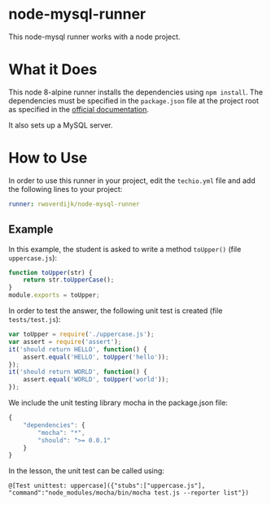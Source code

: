 # node-mysql-runner

This node-mysql runner works with a node project. 

# What it Does

This node 8-alpine runner installs the dependencies using `npm install`. 
The dependencies must be specified in the `package.json` file at the project root as specified in the [official documentation](https://docs.npmjs.com/getting-started/using-a-package.json).

It also sets up a MySQL server.

# How to Use

In order to use this runner in your project, edit the `techio.yml` file and add the following lines to your project:

```yaml
runner: rwoverdijk/node-mysql-runner
```

## Example

In this example, the student is asked to write a method `toUpper()` (file `uppercase.js`):

```javascript
function toUpper(str) {
	return str.toUpperCase();
}
module.exports = toUpper;
```

In order to test the answer, the following unit test is created (file `tests/test.js`):

```javascript
var toUpper = require('./uppercase.js');
var assert = require('assert');
it('should return HELLO', function() {
	assert.equal('HELLO', toUpper('hello'));
});
it('should return WORLD', function() {
	assert.equal('WORLD', toUpper('world'));
});
```

We include the unit testing library mocha in the package.json file:
```javascript
{
	"dependencies": {
		"mocha": "*",
		"should": ">= 0.0.1"
	}
}
```

In the lesson, the unit test can be called using:

`@[Test unittest: uppercase]({"stubs":["uppercase.js"], "command":"node_modules/mocha/bin/mocha test.js --reporter list"})`

